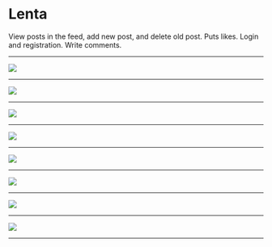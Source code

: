 # Lenta

View posts in the feed, add new post, and delete old post. Puts likes. Login and registration. Write comments.
***
![](https://monsterok.ru/readme/lenta1.jpg)  
***
![](https://monsterok.ru/readme/lenta5.jpg)  
***
![](https://monsterok.ru/readme/lenta2.jpg)  
***
![](https://monsterok.ru/readme/lenta3.jpg)  
***
![](https://monsterok.ru/readme/lenta7.jpg)  
***
![](https://monsterok.ru/readme/lenta8.jpg)  
***
![](https://monsterok.ru/readme/lenta4.jpg)  
***
![](https://monsterok.ru/readme/lenta6.jpg)  
***
